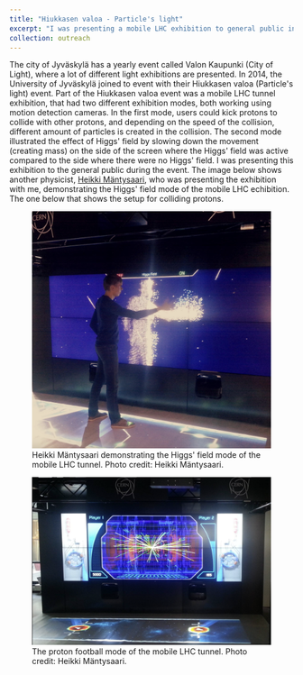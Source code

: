 ```yaml
---
title: "Hiukkasen valoa - Particle's light"
excerpt: "I was presenting a mobile LHC exhibition to general public in Jyväskylä during the City of Light event in 2014."
collection: outreach
---
```


The city of Jyväskylä has a yearly event called Valon Kaupunki (City of Light), where a lot of different light exhibitions are presented. In 2014, the University of Jyväskylä joined to event with their Hiukkasen valoa (Particle's light) event. Part of the Hiukkasen valoa event was a mobile LHC tunnel exhibition, that had two different exhibition modes, both working using motion detection cameras. In the first mode, users could kick protons to collide with other protons, and depending on the speed of the collision, different amount of particles is created in the collision. The second mode illustrated the effect of Higgs' field by slowing down the movement (creating mass) on the side of the screen where the Higgs' field was active compared to the side where there were no Higgs' field. I was presenting this exhibition to the general public during the event. The image below shows another physicist, [Heikki Mäntysaari](http://users.jyu.fi/~hejajama/), who was presenting the exhibition with me, demonstrating the Higgs' field mode of the mobile LHC echibition. The one below that shows the setup for colliding protons.

<figure>
  <img src="/images/hiukkasenValoa.png">
  <figcaption>Heikki Mäntysaari demonstrating the Higgs' field mode of the mobile LHC tunnel. Photo credit: Heikki Mäntysaari.</figcaption>
</figure>
<figure>
  <img src="/images/protonFootball.png">
  <figcaption>The proton football mode of the mobile LHC tunnel. Photo credit: Heikki Mäntysaari.</figcaption>
</figure>
